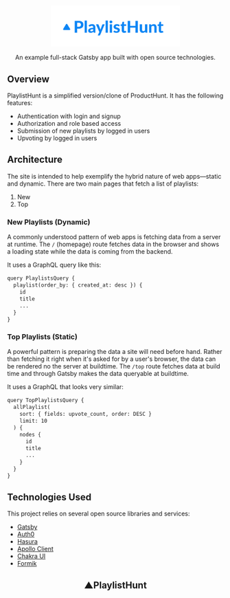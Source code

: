 <p align="center">
  <a href="https://www.gatsbyjs.org">
    <img alt="Playlist Hunt" src="https://raw.githubusercontent.com/gillkyle/images/master/playlist-hunt/logo-large.png" width="300" />
  </a>
</p>
<p align="center">
An example full-stack Gatsby app built with open source technologies.
</p>

## Overview

PlaylistHunt is a simplified version/clone of ProductHunt. It has the following features:

- Authentication with login and signup
- Authorization and role based access
- Submission of new playlists by logged in users
- Upvoting by logged in users

## Architecture

The site is intended to help exemplify the hybrid nature of web apps—static and dynamic. There are two main pages that fetch a list of playlists: 

1. New
1. Top

### New Playlists (Dynamic)

A commonly understood pattern of web apps is fetching data from a server at runtime. The `/` (homepage) route fetches data in the browser and shows a loading state while the data is coming from the backend.

It uses a GraphQL query like this:

```
query PlaylistsQuery {
  playlist(order_by: { created_at: desc }) {
    id
    title
    ...
  }
}
```

### Top Playlists (Static)

A powerful pattern is preparing the data a site will need before hand. Rather than fetching it right when it's asked for by a user's browser, the data can be rendered no the server at buildtime. The `/top` route fetches data at build time and through Gatsby makes the data queryable at buildtime.

It uses a GraphQL that looks very similar:

```
query TopPlaylistsQuery {
  allPlaylist(
    sort: { fields: upvote_count, order: DESC }
    limit: 10
  ) {
    nodes {
      id
      title
      ...
    }
  }
}
```

## Technologies Used

This project relies on several open source libraries and services:

- [Gatsby](https://gatsbyjs.org/)
- [Auth0](https://auth0.com/)
- [Hasura](https://hasura.io/)
- [Apollo Client](https://www.apollographql.com/)
- [Chakra UI](https://chakra-ui.com/)
- [Formik](https://jaredpalmer.com/formik/)

<h2 align="center">
  ▲PlaylistHunt
</h2>

